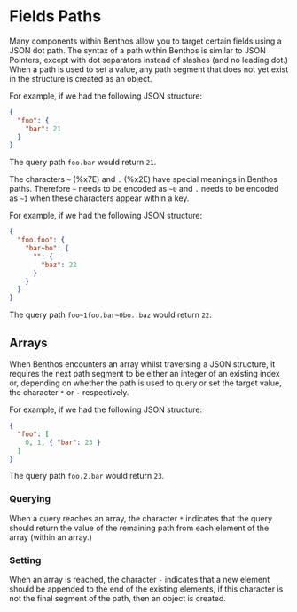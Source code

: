 # Fields Paths

Many components within Benthos allow you to target certain fields using a JSON dot path. The syntax of a path within Benthos is similar to JSON Pointers, except with dot separators instead of slashes (and no leading dot.) When a path is used to set a value, any path segment that does not yet exist in the structure is created as an object.

For example, if we had the following JSON structure:

```json
{
  "foo": {
    "bar": 21
  }
}
```

The query path `foo.bar` would return `21`.

The characters `~` (%x7E) and `.` (%x2E) have special meanings in Benthos paths. Therefore `~` needs to be encoded as `~0` and `.` needs to be encoded as `~1` when these characters appear within a key.

For example, if we had the following JSON structure:

```json
{
  "foo.foo": {
    "bar~bo": {
      "": {
        "baz": 22
      }
    }
  }
}
```

The query path `foo~1foo.bar~0bo..baz` would return `22`.

## Arrays

When Benthos encounters an array whilst traversing a JSON structure, it requires the next path segment to be either an integer of an existing index or, depending on whether the path is used to query or set the target value, the character `*` or `-` respectively.

For example, if we had the following JSON structure:

```json
{
  "foo": [
    0, 1, { "bar": 23 }
  ]
}
```

The query path `foo.2.bar` would return `23`.

### Querying

When a query reaches an array, the character `*` indicates that the query should return the value of the remaining path from each element of the array (within an array.)

### Setting

When an array is reached, the character `-` indicates that a new element should be appended to the end of the existing elements, if this character is not the final segment of the path, then an object is created.